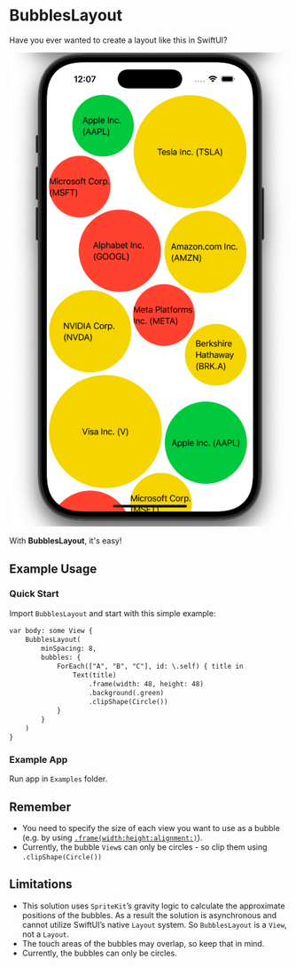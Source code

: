 # BubblesLayout

Have you ever wanted to create a layout like this in SwiftUI?

![Preview](READMEAssets/Preview.png)

With **BubblesLayout**, it's easy!

## Example Usage

### Quick Start

Import `BubblesLayout` and start with this simple example:

```
var body: some View {
    BubblesLayout(
        minSpacing: 8,
        bubbles: {
            ForEach(["A", "B", "C"], id: \.self) { title in
                Text(title)
                    .frame(width: 48, height: 48)
                    .background(.green)
                    .clipShape(Circle())
            }
        }
    )
}
```

### Example App

Run app in `Examples` folder.

## Remember

- You need to specify the size of each view you want to use as a bubble (e.g. by using [`.frame(width:height:alignment:)`](https://developer.apple.com/documentation/swiftui/view/frame(width:height:alignment:))).
- Currently, the bubble `View`s can only be circles - so clip them using `.clipShape(Circle())`

## Limitations

- This solution uses `SpriteKit`’s gravity logic to calculate the approximate positions of the bubbles. As a result the solution is asynchronous and cannot utilize SwiftUI’s native `Layout` system. So `BubblesLayout` is a `View`, not a `Layout`.
- The touch areas of the bubbles may overlap, so keep that in mind.
- Currently, the bubbles can only be circles.

